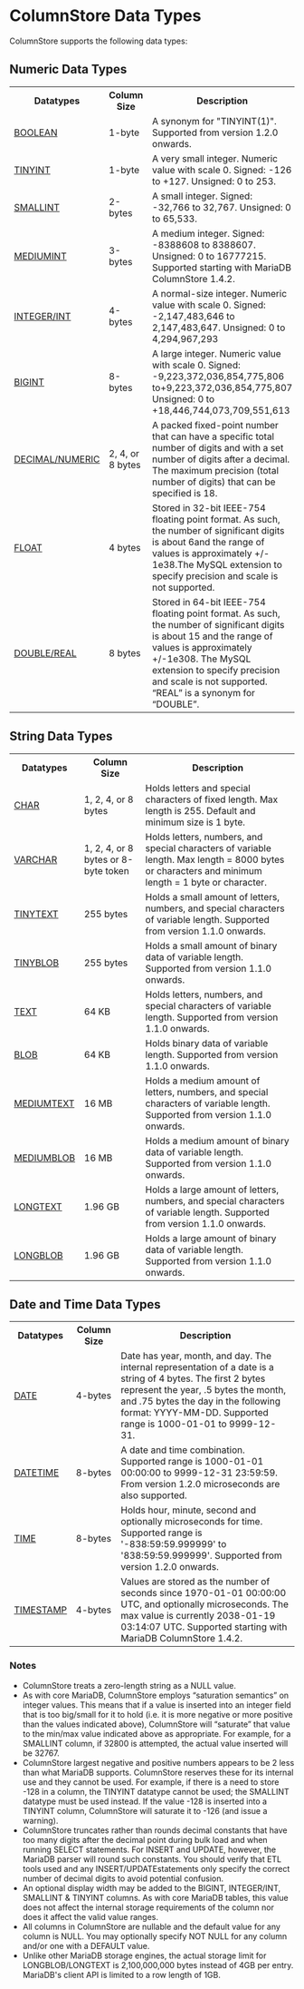 # ColumnStore Data Types

ColumnStore supports the following data types:

## Numeric Data Types

<table><tbody><tr><th>Datatypes</th><th>Column Size</th><th>Description</th></tr>
<tr><td><a href="/kb/en/boolean/">BOOLEAN</a></td><td>1-byte</td><td>A synonym for "TINYINT(1)". Supported from version 1.2.0 onwards.</td></tr>
<tr><td><a href="/kb/en/tinyint/">TINYINT</a></td><td>1-byte</td><td>A very small integer. Numeric value with scale 0. Signed: -126 to +127. Unsigned: 0 to 253.</td></tr>
<tr><td><a href="/kb/en/smallint/">SMALLINT</a></td><td>2-bytes</td><td>A small integer. Signed: -32,766 to 32,767. Unsigned: 0 to 65,533.</td></tr>
<tr><td><a href="/kb/en/mediumint/">MEDIUMINT</a></td><td>3-bytes</td><td>A medium integer. Signed: -8388608 to 8388607. Unsigned: 0 to 16777215. Supported starting with MariaDB ColumnStore 1.4.2.</td></tr>
<tr><td><a href="/kb/en/int/">INTEGER/INT</a></td><td>4-bytes</td><td>A normal-size integer. Numeric value with scale 0.  Signed: -2,147,483,646 to 2,147,483,647. Unsigned: 0 to 4,294,967,293</td></tr>
<tr><td><a href="/kb/en/bigint/">BIGINT</a></td><td>8-bytes</td><td>A large integer. Numeric value with scale 0. Signed: -9,223,372,036,854,775,806 to+9,223,372,036,854,775,807 Unsigned: 0 to +18,446,744,073,709,551,613</td></tr>
<tr><td><a href="/kb/en/decimal/">DECIMAL/NUMERIC</a></td><td>2, 4, or 8 bytes</td><td>A packed fixed-point number that can have a specific total number of digits and with a set number of digits after a decimal. The maximum precision (total number of digits) that can be specified is 18.</td></tr>
<tr><td><a href="/kb/en/float/">FLOAT</a></td><td>4 bytes</td><td>Stored in 32-bit IEEE-754 floating point format. As such, the number of significant digits is about 6and the range of values is approximately +/- 1e38.The MySQL extension to specify precision and scale is not supported.</td></tr>
<tr><td><a href="/kb/en/double/">DOUBLE/REAL</a></td><td>8 bytes</td><td>Stored in 64-bit IEEE-754 floating point format. As such, the number of significant digits is about 15 and the range of values is approximately +/-1e308. The MySQL extension to specify precision and scale is not supported. “REAL” is a synonym for “DOUBLE”.</td></tr>
</tbody></table>

## String Data Types

<table><tbody><tr><th>Datatypes</th><th>Column Size</th><th>Description</th></tr>
<tr><td><a href="/kb/en/char/">CHAR</a></td><td>1, 2, 4, or 8 bytes</td><td>Holds letters and special characters of fixed length. Max length is 255. Default and minimum size is 1 byte.</td></tr>
<tr><td><a href="/kb/en/varchar/">VARCHAR</a></td><td>1, 2, 4, or 8 bytes or 8-byte token</td><td>Holds letters, numbers, and special characters of variable length. Max length = 8000 bytes or characters and minimum length = 1 byte or character.</td></tr>
<tr><td><a href="/kb/en/tinytext/">TINYTEXT</a></td><td>255 bytes</td><td>Holds a small amount of letters, numbers, and special characters of variable length. Supported from version 1.1.0 onwards.</td></tr>
<tr><td><a href="/kb/en/tinyblob/">TINYBLOB</a></td><td>255 bytes</td><td>Holds a small amount of binary data of variable length. Supported from version 1.1.0 onwards.</td></tr>
<tr><td><a href="/kb/en/text/">TEXT</a></td><td>64 KB</td><td>Holds letters, numbers, and special characters of variable length. Supported from version 1.1.0 onwards.</td></tr>
<tr><td><a href="/kb/en/blob/">BLOB</a></td><td>64 KB</td><td>Holds binary data of variable length. Supported from version 1.1.0 onwards.</td></tr>
<tr><td><a href="/kb/en/mediumtext/">MEDIUMTEXT</a></td><td>16 MB</td><td>Holds a medium amount of letters, numbers, and special characters of variable length. Supported from version 1.1.0 onwards.</td></tr>
<tr><td><a href="/kb/en/mediumblob/">MEDIUMBLOB</a></td><td>16 MB</td><td>Holds a medium amount of binary data of variable length. Supported from version 1.1.0 onwards.</td></tr>
<tr><td><a href="/kb/en/longtext/">LONGTEXT</a></td><td>1.96 GB</td><td>Holds a large amount of letters, numbers, and special characters of variable length. Supported from version 1.1.0 onwards.</td></tr>
<tr><td><a href="/kb/en/longblob/">LONGBLOB</a></td><td>1.96 GB</td><td>Holds a large amount of binary data of variable length. Supported from version 1.1.0 onwards.</td></tr>
</tbody></table>

## Date and Time Data Types

<table><tbody><tr><th>Datatypes</th><th>Column Size</th><th>Description</th></tr>
<tr><td><a href="/kb/en/date/">DATE</a></td><td>4-bytes</td><td>Date has year, month, and day. The internal representation of a date is a string of 4 bytes. The first 2 bytes represent the year, .5 bytes the month, and .75 bytes the day in the following format: YYYY-MM-DD. Supported range is 1000-01-01 to 9999-12-31.</td></tr>
<tr><td><a href="/kb/en/datetime/">DATETIME</a></td><td>8-bytes</td><td>A date and time combination. Supported range is 1000-01-01 00:00:00 to 9999-12-31 23:59:59. From version 1.2.0 microseconds are also supported.</td></tr>
<tr><td><a href="/kb/en/time/">TIME</a></td><td>8-bytes</td><td>Holds hour, minute, second and optionally microseconds for time. Supported range is '-838:59:59.999999' to '838:59:59.999999'. Supported from version 1.2.0 onwards.</td></tr>
<tr><td><a href="/kb/en/timestamp/">TIMESTAMP</a></td><td>4-bytes</td><td>Values are stored as the number of seconds since 1970-01-01 00:00:00 UTC, and optionally microseconds. The max value is currently 2038-01-19 03:14:07 UTC. Supported starting with MariaDB ColumnStore 1.4.2.</td></tr>
</tbody></table>

### Notes

- ColumnStore treats a zero-length string as a NULL value.
- As with core MariaDB, ColumnStore employs “saturation semantics” on integer values. This means that if a value is inserted into an integer field that is too big/small for it to hold (i.e. it is more negative or more positive than the values indicated above), ColumnStore will “saturate” that value to the min/max value indicated above as appropriate. For example, for a SMALLINT column, if 32800 is attempted, the actual value inserted will be 32767.
- ColumnStore largest negative and positive numbers appears to be 2 less than what MariaDB supports. ColumnStore reserves these for its internal use and they cannot be used. For example, if there is a need to store -128 in a column, the TINYINT datatype cannot be used; the SMALLINT datatype must be used instead. If the value -128 is inserted into a TINYINT column, ColumnStore will saturate it to -126 (and issue a warning).
- ColumnStore truncates rather than rounds decimal constants that have too many digits after the decimal point during bulk load and when running SELECT statements. For INSERT and UPDATE, however, the MariaDB parser will round such constants. You should verify that ETL tools used and any INSERT/UPDATEstatements only specify the correct number of decimal digits to avoid potential confusion.
- An optional display width may be added to the BIGINT, INTEGER/INT, SMALLINT &amp; TINYINT columns. As with core MariaDB tables, this value does not affect the internal storage requirements of the column nor does it affect the valid value ranges.
- All columns in ColumnStore are nullable and the default value for any column is NULL. You may optionally specify NOT NULL for any column and/or one with a DEFAULT value.
- Unlike other MariaDB storage engines, the actual storage limit for LONGBLOB/LONGTEXT is 2,100,000,000 bytes instead of 4GB per entry. MariaDB's client API is limited to a row length of 1GB.